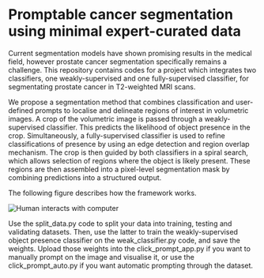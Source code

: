 # Promptable cancer segmentation using minimal expert-curated data

Current segmentation models have shown promising results in the medical field, however prostate cancer segmentation specifically remains a challenge. This repository contains codes for a project which integrates two classifiers, one weakly-supervised and one fully-supervised classifier, for segmentating prostate cancer in T2-weighted MRI scans. 

We propose a segmentation method that combines classification and user-defined prompts to localise and delineate regions of interest in volumetric images. A crop of the volumetric image is passed through a weakly-supervised classifier. This predicts the likelihood of object presence in the crop. Simultaneously, a fully-supervised classifier is used to refine classifications of presence by using an edge detection and region overlap mechanism. The crop is then guided by both classifiers in a spiral search, which allows selection of regions where the object is likely present. These regions are then assembled into a pixel-level segmentation mask by combining predictions into a structured output. 

The following figure describes how the framework works. 

![Human interacts with computer](https://github.com/user-attachments/assets/df05960a-722b-47ee-be42-0744f3bf7890)

Use the split_data.py code to split your data into training, testing and validating datasets. Then, use the latter to train the weakly-supervised object presence classifier on the weak_classifier.py code, and save the weights. Upload those weights into the click_prompt_app.py if you want to manually prompt on the image and visualise it, or use the click_prompt_auto.py if you want automatic prompting through the dataset. 
